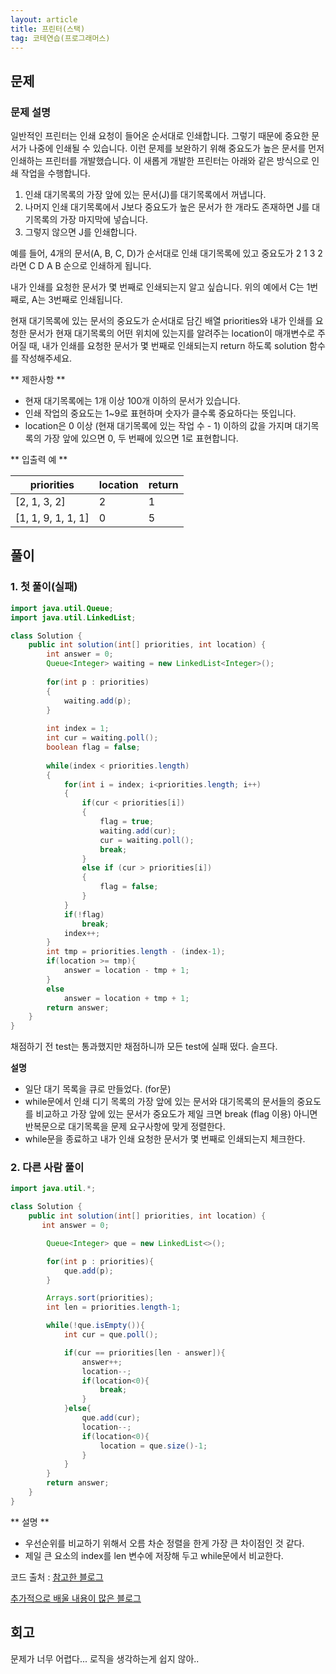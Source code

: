 ```yaml
---
layout: article
title: 프린터(스택)
tag: 코테연습(프로그래머스)
---
```


## 문제

### 문제 설명

일반적인 프린터는 인쇄 요청이 들어온 순서대로 인쇄합니다. 그렇기 때문에 중요한 문서가 나중에 인쇄될 수 있습니다. 이런 문제를 보완하기 위해 중요도가 높은 문서를 먼저 인쇄하는 프린터를 개발했습니다. 이 새롭게 개발한 프린터는 아래와 같은 방식으로 인쇄 작업을 수행합니다.

1. 인쇄 대기목록의 가장 앞에 있는 문서(J)를 대기목록에서 꺼냅니다.
2. 나머지 인쇄 대기목록에서 J보다 중요도가 높은 문서가 한 개라도 존재하면 J를 대기목록의 가장 마지막에 넣습니다.
3. 그렇지 않으면 J를 인쇄합니다.

예를 들어, 4개의 문서(A, B, C, D)가 순서대로 인쇄 대기목록에 있고 중요도가 2 1 3 2 라면 C D A B 순으로 인쇄하게 됩니다.

내가 인쇄를 요청한 문서가 몇 번째로 인쇄되는지 알고 싶습니다. 위의 예에서 C는 1번째로, A는 3번째로 인쇄됩니다.

현재 대기목록에 있는 문서의 중요도가 순서대로 담긴 배열 priorities와 내가 인쇄를 요청한 문서가 현재 대기목록의 어떤 위치에 있는지를 알려주는 location이 매개변수로 주어질 때, 내가 인쇄를 요청한 문서가 몇 번째로 인쇄되는지 return 하도록 solution 함수를 작성해주세요.

** 제한사항 **

* 현재 대기목록에는 1개 이상 100개 이하의 문서가 있습니다.
* 인쇄 작업의 중요도는 1~9로 표현하며 숫자가 클수록 중요하다는 뜻입니다.
* location은 0 이상 (현재 대기목록에 있는 작업 수 - 1) 이하의 값을 가지며 대기목록의 가장 앞에 있으면 0, 두 번째에 있으면 1로 표현합니다.

** 입출력 예 **

| priorities | location | return |
|---|---|---|
| [2, 1, 3, 2] | 2 | 1 |
| [1, 1, 9, 1, 1, 1] | 0 | 5 |

## 풀이

### 1. 첫 풀이(실패)

```java
import java.util.Queue;
import java.util.LinkedList;

class Solution {
    public int solution(int[] priorities, int location) {
        int answer = 0;
        Queue<Integer> waiting = new LinkedList<Integer>();
        
        for(int p : priorities)
        {
            waiting.add(p);
        }
        
        int index = 1;
        int cur = waiting.poll();
        boolean flag = false;
        
        while(index < priorities.length)
        {
            for(int i = index; i<priorities.length; i++)
            {
                if(cur < priorities[i])
                {
                    flag = true;
                    waiting.add(cur);
                    cur = waiting.poll();
                    break;
                }
                else if (cur > priorities[i])
                {
                    flag = false;
                }
            }
            if(!flag)
                break;
            index++;
        }
        int tmp = priorities.length - (index-1);
        if(location >= tmp){
            answer = location - tmp + 1;
        }
        else
            answer = location + tmp + 1;
        return answer;
    }
}
```

채점하기 전 test는 통과했지만 채점하니까 모든 test에 실패 떴다. 슬프다.

**설명**

* 일단 대기 목록을 큐로 만들었다. (for문)
* while문에서 인쇄 디기 목록의 가장 앞에 있는 문서와 대기목록의 문서들의 중요도를 비교하고 가장 앞에 있는 문서가 중요도가 제일 크면 break (flag 이용) 아니면 반복문으로 대기목록을 문제 요구사항에 맞게 정렬한다.
* while문을 종료하고 내가 인쇄 요청한 문서가 몇 번째로 인쇄되는지 체크한다.

### 2. 다른 사람 풀이

```java
import java.util.*;

class Solution {
    public int solution(int[] priorities, int location) {
       int answer = 0;

        Queue<Integer> que = new LinkedList<>();

        for(int p : priorities){
            que.add(p);
        }

        Arrays.sort(priorities); 
        int len = priorities.length-1; 

        while(!que.isEmpty()){
            int cur = que.poll();

            if(cur == priorities[len - answer]){
                answer++;
                location--;
                if(location<0){
                    break;
                }
            }else{
                que.add(cur);
                location--;
                if(location<0){
                    location = que.size()-1;
                }
            }
        }
        return answer;
    }
}
```

** 설명 **

* 우선순위를 비교하기 위해서 오름 차순 정렬을 한게 가장 큰 차이점인 것 같다.
* 제일 큰 요소의 index를 len 변수에 저장해 두고 while문에서 비교한다.


코드 출처 : [참고한 블로그](https://n1tjrgns.tistory.com/190)

[추가적으로 배울 내용이 많은 블로그](https://codevang.tistory.com/310)


## 회고
문제가 너무 어렵다... 로직을 생각하는게 쉽지 않아..